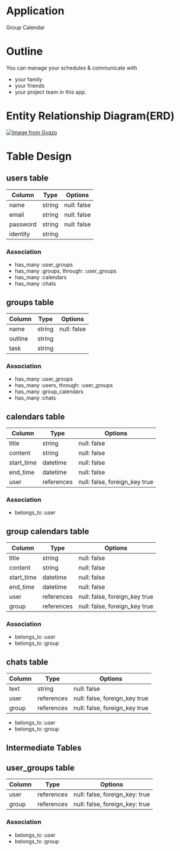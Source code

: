 # Application
Group Calendar

# Outline
You can manage your schedules & communicate with
- your family
- your friends
- your project team
in this app.

# Entity Relationship Diagram(ERD)
[![Image from Gyazo](https://i.gyazo.com/1418453bfd6165bf6edffe9b9dd59b0a.png)](https://gyazo.com/1418453bfd6165bf6edffe9b9dd59b0a)


# Table Design

## users table

| Column   | Type   | Options     |
| -------- | ------ | ----------- |
| name     | string | null: false |
| email    | string | null: false |
| password | string | null: false |
| identity | string |             |

### Association
- has_many :user_groups
- has_many :groups, through: :user_groups
- has_many :calendars
- has_many :chats

## groups table

| Column  | Type   | Options     |
| ------- | ------ | ----------- |
| name    | string | null: false |
| outline | string |  |
| task    | string |             |

### Association
- has_many :user_groups
- has_many :users, through: :user_groups
- has_many :group_calendars
- has_many :chats

## calendars table

| Column     | Type       | Options                       |
| ---------- | ---------- | ----------------------------- |
| title      | string     | null: false                   |
| content    | string     | null: false                   |
| start_time | datetime   | null: false                   |
| end_time   | datetime   | null: false                   |
| user       | references | null: false, foreign_key true |

### Association
- belongs_to :user

## group calendars table

| Column     | Type       | Options                       |
| ---------- | ---------- | ----------------------------- |
| title      | string     | null: false                   |
| content    | string     | null: false                   |
| start_time | datetime   | null: false                   |
| end_time   | datetime   | null: false                   |
| user       | references | null: false, foreign_key true |
| group      | references | null: false, foreign_key true |

### Association
- belongs_to :user
- belongs_to :group

## chats table
| Column | Type       | Options                       |
| ------ | ---------- | ----------------------------- |
| text   | string     | null: false                   |
| user   | references | null: false, foreign_key true |
| group  | references | null: false, foreign_key true |

- belongs_to :user
- belongs_to :group

## Intermediate Tables

## user_groups table

| Column | Type       | Options                        |
| ------ | ---------- | ------------------------------ |
| user   | references | null: false, foreign_key: true |
| group  | references | null: false, foreign_key: true |

### Association
- belongs_to :user 
- belongs_to :group 